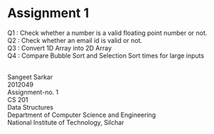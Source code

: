 # Assignment 1

Q1 : Check whether a number is a valid floating point number or not.<br>
Q2 : Check whether an email id is valid or not.<br>
Q3 : Convert 1D Array into 2D Array<br>
Q4 : Compare Bubble Sort and Selection Sort times for large inputs<br>
<br>

Sangeet Sarkar<br>
2012049<br>
Assignment-no. 1<br>
CS 201<br>
Data Structures<br>
Department of Computer Science and Engineering<br>
National Institute of Technology, Silchar
